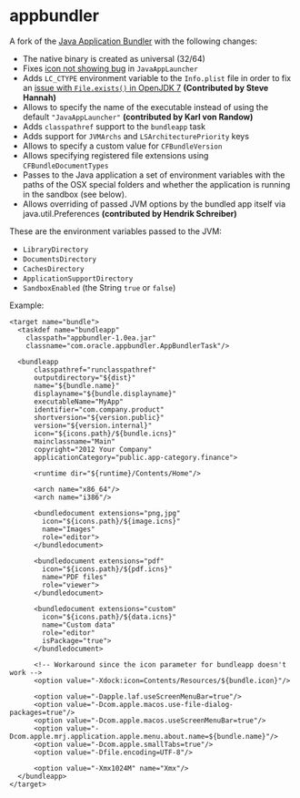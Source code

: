 appbundler
=============

A fork of the [Java Application Bundler](https://svn.java.net/svn/appbundler~svn) 
with the following changes:

- The native binary is created as universal (32/64)
- Fixes [icon not showing bug](http://bugs.sun.com/bugdatabase/view_bug.do?bug_id=7159381) in `JavaAppLauncher`
- Adds `LC_CTYPE` environment variable to the `Info.plist` file in order to fix an [issue with `File.exists()` in OpenJDK 7](http://java.net/jira/browse/MACOSX_PORT-165)  **(Contributed by Steve Hannah)**
- Allows to specify the name of the executable instead of using the default `"JavaAppLauncher"` **(contributed by Karl von Randow)**
- Adds `classpathref` support to the `bundleapp` task
- Adds support for `JVMArchs` and `LSArchitecturePriority` keys
- Allows to specify a custom value for `CFBundleVersion` 
- Allows specifying registered file extensions using `CFBundleDocumentTypes`
- Passes to the Java application a set of environment variables with the paths of
  the OSX special folders and whether the application is running in the
  sandbox (see below).
- Allows overriding of passed JVM options by the bundled app itself via java.util.Preferences **(contributed by Hendrik Schreiber)**

These are the environment variables passed to the JVM:

- `LibraryDirectory`
- `DocumentsDirectory`
- `CachesDirectory`
- `ApplicationSupportDirectory`
- `SandboxEnabled` (the String `true` or `false`)


Example:

    <target name="bundle">
      <taskdef name="bundleapp" 
        classpath="appbundler-1.0ea.jar"
        classname="com.oracle.appbundler.AppBundlerTask"/>

      <bundleapp 
          classpathref="runclasspathref"
          outputdirectory="${dist}"
          name="${bundle.name}"
          displayname="${bundle.displayname}"
          executableName="MyApp"
          identifier="com.company.product"
          shortversion="${version.public}"
          version="${version.internal}"
          icon="${icons.path}/${bundle.icns}"
          mainclassname="Main"
          copyright="2012 Your Company"
          applicationCategory="public.app-category.finance">
          
          <runtime dir="${runtime}/Contents/Home"/>

          <arch name="x86_64"/>
          <arch name="i386"/>

          <bundledocument extensions="png,jpg"
            icon="${icons.path}/${image.icns}"
            name="Images"
            role="editor">
          </bundledocument> 

          <bundledocument extensions="pdf"
            icon="${icons.path}/${pdf.icns}"
            name="PDF files"
            role="viewer">
          </bundledocument>

          <bundledocument extensions="custom"
            icon="${icons.path}/${data.icns}"
            name="Custom data"
            role="editor"
            isPackage="true">
          </bundledocument>

          <!-- Workaround since the icon parameter for bundleapp doesn't work -->
          <option value="-Xdock:icon=Contents/Resources/${bundle.icon}"/>

          <option value="-Dapple.laf.useScreenMenuBar=true"/>
          <option value="-Dcom.apple.macos.use-file-dialog-packages=true"/>
          <option value="-Dcom.apple.macos.useScreenMenuBar=true"/>
          <option value="-Dcom.apple.mrj.application.apple.menu.about.name=${bundle.name}"/>
          <option value="-Dcom.apple.smallTabs=true"/>
          <option value="-Dfile.encoding=UTF-8"/>

          <option value="-Xmx1024M" name="Xmx"/>
      </bundleapp>
    </target>
